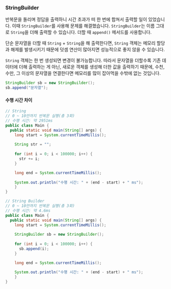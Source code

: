### StringBuilder

반복문을 돌리며 정답을 출력하니 시간 초과가 떠 한 번에 합쳐서 출력할 일이 있었습니다. 이때 <code>StringBuilder</code>를 사용해 문제를 해결했습니다. <code>StringBuilder</code>는 이름 그대로 <code>String</code>을 더해 출력할 수 있습니다. 더할 때 <code>append()</code> 메서드를 사용합니다.

단순 문자열을 더할 때 <code>String</code> + <code>String</code>을 해 출력한다면, <code>String</code> 객체는 메모리 할당과 해제를 발생시키기 때문에 덧셈 연산이 많아지면 성능적으로 좋지 않을 수 있습니다.

<code>String</code> 객체는 한 번 생성되면 변경이 불가능합니다. 따라서 문자열을 더할수록 기존 데이터에 더해 출력하는 게 아닌, 새로운 객체를 생성해 더한 값을 출력하기 때문에, 수천, 수만, 그 이상의 문자열을 연결한다면 메모리를 많이 잡아먹을 수밖에 없는 것입니다.

```java
StringBuilder sb = new StringBuilder();
sb.append("문자열");
```

#### 수행 시간 차이

```java
// String
// 0 ~ 10만까지 반복문 실행(총 3회)
// 수행 시간: 약 2951ms
public class Main {
  public static void main(String[] args) {
    long start = System.currentTimeMillis();
		
    String str = "";
		
    for (int i = 0; i < 100000; i++) {
      str += i;
    }

    long end = System.currentTimeMillis();
		
    System.out.println("수행 시간: " + (end - start) + " ms");
	}
}
```

```java
// String Builder
// 0 ~ 10만까지 반복문 실행(총 3회)
// 수행 시간: 약 4.6ms
public class Main {
  public static void main(String[] args) {
    long start = System.currentTimeMillis();
		
    StringBuilder sb = new StringBuilder();
		
    for (int i = 0; i < 100000; i++) {
      sb.append(i);
    }

    long end = System.currentTimeMillis();
		
    System.out.println("수행 시간: " + (end - start) + " ms");
	}
}
```
